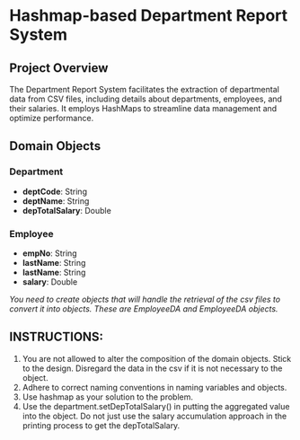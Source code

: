 # Hashmap-based Department Report System
## Project Overview
The Department Report System facilitates the extraction of departmental data from CSV files, including details about departments, employees, and their salaries. It employs HashMaps to streamline data management and optimize performance. <br>

## Domain Objects <br>
### Department <br>
- **deptCode**: String <br>
- **deptName**: String <br>
- **depTotalSalary**: Double <br>

### Employee <br>
- **empNo**: String <br>
- **lastName**: String <br>
- **lastName**: String <br>
- **salary**: Double <br>

_You need to create objects that will handle the retrieval of the csv files to convert it into objects.  These are EmployeeDA and EmployeeDA objects._ <br>

## INSTRUCTIONS: <br>
1. You are not allowed to alter the composition of the domain objects.  Stick to the design. Disregard the data in the csv if it is not necessary to the object.<br>
2. Adhere to correct naming conventions in naming variables and objects. <br>
3. Use hashmap as your solution to the problem.<br>
4. Use the department.setDepTotalSalary() in putting the aggregated value into the object.  Do not just use the salary accumulation approach in the printing process to get the depTotalSalary.<br>

